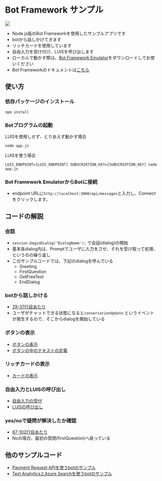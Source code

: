 # Bot Framework サンプル

![](https://cloud.githubusercontent.com/assets/2181352/26581348/066a085a-4577-11e7-8aa9-0b5e527ca56f.png)
* Node.js版のBot Frameworkを使用したサンプルアプリです
* botから話しかけてきます
* リッチカードを使用しています
* 自由入力を受け付け、LUISを呼び出します
* ローカルで動かす際は、[Bot Framework Emulator](https://github.com/Microsoft/BotFramework-Emulator)をダウンロードしてお使いください
* Bot Frameworkのドキュメントは[こちら](https://docs.microsoft.com/en-us/bot-framework/)

## 使い方

### 依存パッケージのインストール

```
npm install
```

### Botプログラムの起動

LUISを使用しせず、とりあえず動かす場合
```
node app.js
```

LUISを使う場合
```
LUIS_ENDPOINT=[LUIS_ENDPOINT] SUBSCRIOTION_KEY=[SUBSCRIOTION_KEY] node app.js
```

### Bot Framework EmulatorからBotに接続

* endpoint URLに`http://localhost:3000/api/messages`と入力し、Connectをクリックします。

## コードの解説

### 会話
* ```session.beginDialog('DialogName');``` で会話(dialog)の開始
* 基本各dialog内は、Promptでユーザに入力をさせ、それを受け取って処理、というのの繰り返し
* このサンプルコードでは、下記のdialogを呼んでいる
  * Greeting
  * FirstQuestion
  * GetFreeText
  * EndDialog

### botから話しかける
* [29-37行目あたり](https://github.com/sakkuru/simple-bot-nodejs/blob/master/app.js#L29-L38)
* ユーザがチャットできる状態になると```conversationUpdate``` というイベントが発生するので、そこからdialogを開始している

### ボタンの表示
* [ボタンの表示](https://github.com/sakkuru/simple-bot-nodejs/blob/master/app.js#L73)
* [ボタンの中のテキストの定義](https://github.com/sakkuru/simple-bot-nodejs/blob/master/app.js#L40-L62)

### リッチカードの表示

* [カードの表示](https://github.com/sakkuru/simple-bot-nodejs/blob/master/app.js#L85-L97)

### 自由入力とLUISの呼び出し

* [自由入力の受付](https://github.com/sakkuru/simple-bot-nodejs/blob/master/app.js#L131)
* [LUISの呼び出し](https://github.com/sakkuru/simple-bot-nodejs/blob/master/app.js#L102-L127)

### yes/noで疑問が解決したか確認

* [87-102行目あたり](https://github.com/sakkuru/simple-bot-nodejs/blob/master/app.js#L142-L156)
* Noの場合、最初の質問(firstQuestion)へ戻っている

## 他のサンプルコード

* [Payment Request APIを使うbotのサンプル](https://github.com/sakkuru/payment-with-bot)
* [Text AnalyticsとAzure Searchを使うbotのサンプル](https://github.com/sakkuru/bot-using-azure-search)